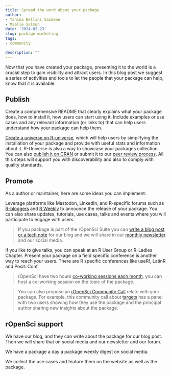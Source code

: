 ```yaml
---
title: Spread the word about your package
author:
- Yanina Bellini Saibene
- Maëlle Salmon
date: '2024-02-23'
slug: package-marketing
tags:
- community

description: ""
---
```



Now that you have created your package, presenting it to the world is a crucial step to gain visibility and attract users.  In this blog post we suggest a series of activities and tools to let the people that your package can help, know that it is available. 

## Publish

Create a comprehensive README that clearly explains what your package does, how to install it, how users can start using it. Include examples or use cases and any relevant information (or links to) that can help users understand how your package can help them. 

[Create a universe on R-universe](/blog/2021/06/22/setup-runiverse/), which will help users by simplifying the installation of your package and provide with useful stats and information about it. R-Universe is also a way to showcase your packages collection. You can also [publish it on CRAN](https://cran.r-project.org) or submit it to our [peer review process](https://ropensci.org/software-review/). All this steps will support you with discoverability and also to comply with quality standards.  

## Promote 

As a author or maintainer, here are some ideas you can implement:

Leverage platforms like Mastodon, LinkedIn, and R-specific forums such as [R-bloggers](https://www.r-bloggers.com) and [R Weekly](https://rweekly.org) to announce the release of your package. You can also share updates, tutorials, use cases, talks and events where you will participate to engage with users. 

> If you package is part of the rOpenSci Suite you can [write a blog post or a tech note](https://blogguide.ropensci.org/) for our blog and we will share in our [monthly newsletter](/news/) and our social media.


If you like to give talks, you can speak at an R User Group or R-Ladies Chapter. Present your package on a field specific conference is another way to reach your users.  There are R specific conferences like useR!, LatinR and Posit::Conf. 


> rOpenSci have two hours [co-working sessions each month](/coworking/), you can host a co-working session on the topic of the package.

> You can also propose an [rOpenSci Community Call](/commcalls/) relate with your package. For example, this community call about [targets](/commcalls/jan2023-targets/) has a panel with two users showing how they use the package and the principal author sharing new insights about the package.


## rOpenSci support

We have our blog, and they can write about the package for our blog post.  Then we will share that on social media and our newsletter and our forum.

We have a package a day a package weekly digest on social media.

We collect the use cases and feature them on the website as well as the package.